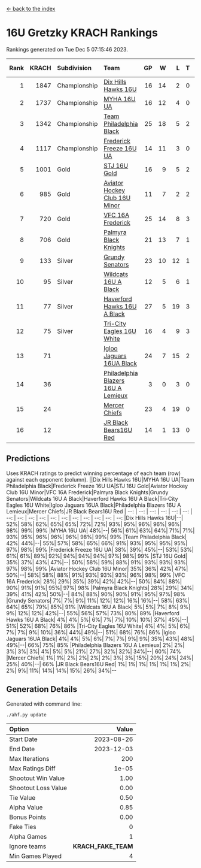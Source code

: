 [<- back to the index](readme.md)
# 16U Gretzky KRACH Rankings
Rankings generated on Tue Dec  5 07:15:46 2023.

Rank|KRACH|Subdivision|Team|GP|W|L|T|OTW|OTL|SoS|Exp Wins|Win Diff
---:|---:|:---|:---|---:|---:|---:|---:|---:|---:|---:|---:|---:
1|1847|Championship|[Dix Hills Hawks 16U](https://gamesheetstats.com/seasons/3659/teams/140688/schedule)|16|14|2|0|1|0|362|14.8|-0.0
2|1737|Championship|[MYHA 16U UA](https://gamesheetstats.com/seasons/3659/teams/140695/schedule)|16|12|4|0|2|1|679|12.8|-0.0
3|1342|Championship|[Team Philadelphia Black](https://gamesheetstats.com/seasons/3659/teams/140698/schedule)|25|18|5|2|1|1|588|19.8|-0.0
4|1117|Championship|[Frederick Freeze 16U UA](https://gamesheetstats.com/seasons/3659/teams/140689/schedule)|14|11|3|0|0|0|392|11.9|0.0
5|1001|Gold|[STJ 16U Gold](https://gamesheetstats.com/seasons/3659/teams/140697/schedule)|16|9|5|2|1|0|732|10.8|-0.0
6|985|Gold|[Aviator Hockey Club 16U Minor](https://gamesheetstats.com/seasons/3659/teams/140687/schedule)|11|7|2|2|2|1|552|8.8|-0.0
7|720|Gold|[VFC 16A Frederick](https://gamesheetstats.com/seasons/3659/teams/140700/schedule)|25|14|8|3|0|2|727|16.3|-0.0
8|706|Gold|[Palmyra Black Knights](https://gamesheetstats.com/seasons/3659/teams/140696/schedule)|21|13|7|1|2|0|633|14.3|-0.0
9|133|Silver|[Grundy Senators](https://gamesheetstats.com/seasons/3659/teams/140690/schedule)|23|10|12|1|0|0|492|11.4|0.0
10|95|Silver|[Wildcats 16U A Black](https://gamesheetstats.com/seasons/3659/teams/140725/schedule)|12|5|6|1|0|0|424|6.4|0.0
11|77|Silver|[Haverford Hawks 16U A Black](https://gamesheetstats.com/seasons/3659/teams/140691/schedule)|27|5|19|3|0|1|752|7.4|0.0
12|75|Silver|[Tri-City Eagles 16U White](https://gamesheetstats.com/seasons/3659/teams/140699/schedule)|16|4|9|3|0|1|377|6.4|0.0
13|71||[Igloo Jaguars 16UA Black](https://gamesheetstats.com/seasons/3659/teams/140692/schedule)|24|7|15|2|0|3|643|8.9|0.0
14|36||[Philadelphia Blazers 16U A Lemieux](https://gamesheetstats.com/seasons/3659/teams/140717/schedule)|3|0|3|0|0|0|696|0.9|0.0
15|24||[Mercer Chiefs](https://gamesheetstats.com/seasons/3659/teams/140694/schedule)|23|4|19|0|1|0|708|4.9|0.0
16|12||[JR Black Bears16U Red](https://gamesheetstats.com/seasons/3659/teams/140693/schedule)|14|1|13|0|0|0|335|1.9|0.0

## Predictions
Uses KRACH ratings to predict winning percentage of each team (row) against each opponent (column).
||Dix Hills Hawks 16U|MYHA 16U UA|Team Philadelphia Black|Frederick Freeze 16U UA|STJ 16U Gold|Aviator Hockey Club 16U Minor|VFC 16A Frederick|Palmyra Black Knights|Grundy Senators|Wildcats 16U A Black|Haverford Hawks 16U A Black|Tri-City Eagles 16U White|Igloo Jaguars 16UA Black|Philadelphia Blazers 16U A Lemieux|Mercer Chiefs|JR Black Bears16U Red
| --: | --: | --: | --: | --: | --: | --: | --: | --: | --: | --: | --: | --: | --: | --: | --: | --: 
|Dix Hills Hawks 16U|--| 52%| 58%| 62%| 65%| 65%| 72%| 72%| 93%| 95%| 96%| 96%| 96%| 98%| 99%| 99%
|MYHA 16U UA| 48%|--| 56%| 61%| 63%| 64%| 71%| 71%| 93%| 95%| 96%| 96%| 96%| 98%| 99%| 99%
|Team Philadelphia Black| 42%| 44%|--| 55%| 57%| 58%| 65%| 66%| 91%| 93%| 95%| 95%| 95%| 97%| 98%| 99%
|Frederick Freeze 16U UA| 38%| 39%| 45%|--| 53%| 53%| 61%| 61%| 89%| 92%| 94%| 94%| 94%| 97%| 98%| 99%
|STJ 16U Gold| 35%| 37%| 43%| 47%|--| 50%| 58%| 59%| 88%| 91%| 93%| 93%| 93%| 97%| 98%| 99%
|Aviator Hockey Club 16U Minor| 35%| 36%| 42%| 47%| 50%|--| 58%| 58%| 88%| 91%| 93%| 93%| 93%| 96%| 98%| 99%
|VFC 16A Frederick| 28%| 29%| 35%| 39%| 42%| 42%|--| 50%| 84%| 88%| 90%| 91%| 91%| 95%| 97%| 98%
|Palmyra Black Knights| 28%| 29%| 34%| 39%| 41%| 42%| 50%|--| 84%| 88%| 90%| 90%| 91%| 95%| 97%| 98%
|Grundy Senators|  7%|  7%|  9%| 11%| 12%| 12%| 16%| 16%|--| 58%| 63%| 64%| 65%| 79%| 85%| 91%
|Wildcats 16U A Black|  5%|  5%|  7%|  8%|  9%|  9%| 12%| 12%| 42%|--| 55%| 56%| 57%| 73%| 80%| 89%
|Haverford Hawks 16U A Black|  4%|  4%|  5%|  6%|  7%|  7%| 10%| 10%| 37%| 45%|--| 51%| 52%| 68%| 76%| 86%
|Tri-City Eagles 16U White|  4%|  4%|  5%|  6%|  7%|  7%|  9%| 10%| 36%| 44%| 49%|--| 51%| 68%| 76%| 86%
|Igloo Jaguars 16UA Black|  4%|  4%|  5%|  6%|  7%|  7%|  9%|  9%| 35%| 43%| 48%| 49%|--| 66%| 75%| 85%
|Philadelphia Blazers 16U A Lemieux|  2%|  2%|  3%|  3%|  3%|  4%|  5%|  5%| 21%| 27%| 32%| 32%| 34%|--| 60%| 74%
|Mercer Chiefs|  1%|  1%|  2%|  2%|  2%|  2%|  3%|  3%| 15%| 20%| 24%| 24%| 25%| 40%|--| 66%
|JR Black Bears16U Red|  1%|  1%|  1%|  1%|  1%|  1%|  2%|  2%|  9%| 11%| 14%| 14%| 15%| 26%| 34%|--

## Generation Details

Generated with command line:
```
./ahf.py update
```

| Option | Value |
| :----- | ----: |
| Start Date | 2023-08-26 |
| End Date | 2023-12-03 |
| Max Iterations | 200 |
| Max Ratings Diff | 1e-05 |
| Shootout Win Value | 1.00 |
| Shootout Loss Value | 0.00 |
| Tie Value | 0.50 |
| Alpha Value | 0.85 |
| Bonus Points | 0.00 |
| Fake Ties | 0 |
| Alpha Games | 1 |
| Ignore teams | __KRACH_FAKE_TEAM__ |
| Min Games Played | 4 |

